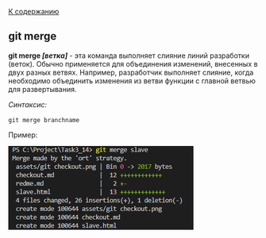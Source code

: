 [К содержанию](./readme.md)
## git merge
**git merge *[ветка]*** - эта команда выполняет слияние линий разработки (веток). Обычно применяется для объединения изменений, внесенных в двух разных ветвях. Например, разработчик выполняет слияние, когда необходимо объединить изменения из ветви функции с главной ветвью для развертывания.

_Синтаксис:_
```
git merge branchname
```

Пример:

![git merge.png](./assets/git%20merge.png)